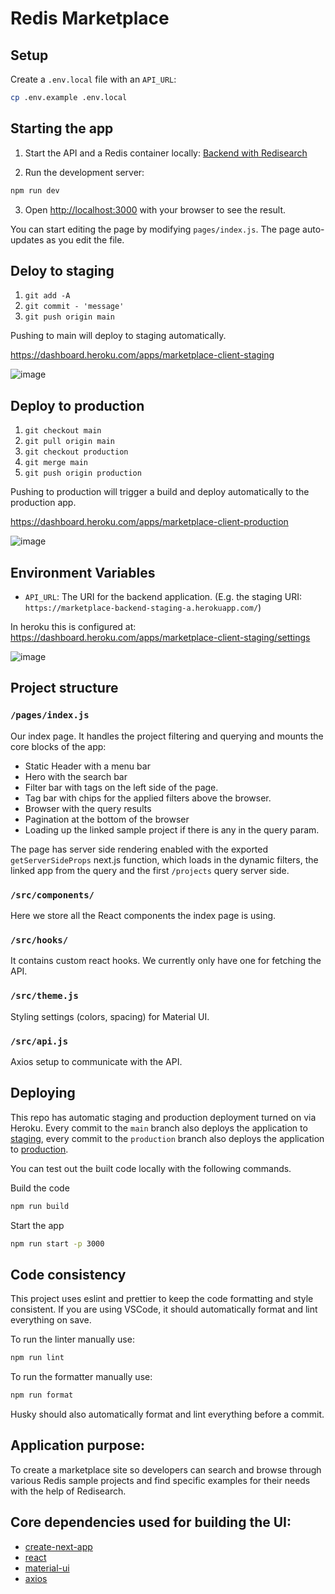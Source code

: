 # Redis Marketplace

## Setup

Create a `.env.local` file with an `API_URL`:

```bash
cp .env.example .env.local
```

## Starting the app

1. Start the API and a Redis container locally: [Backend with Redisearch](https://github.com/RisingStack/redislab-marketplace-backend)


2. Run the development server:

```bash
npm run dev
```

3. Open [http://localhost:3000](http://localhost:3000) with your browser to see the result.

You can start editing the page by modifying `pages/index.js`. The page auto-updates as you edit the file.

## Deloy to staging

1. `git add -A`
2. `git commit - 'message'`
3. `git push origin main`

Pushing to main will deploy to staging automatically.

https://dashboard.heroku.com/apps/marketplace-client-staging

![image](https://user-images.githubusercontent.com/6561205/117838982-16501280-b27b-11eb-973f-b8c136274f17.png)

## Deploy to production

1. `git checkout main`
2. `git pull origin main`
3. `git checkout production`
4. `git merge main`
5. `git push origin production`

Pushing to production will trigger a build and deploy automatically to the production app.

https://dashboard.heroku.com/apps/marketplace-client-production

![image](https://user-images.githubusercontent.com/6561205/117839617-adb56580-b27b-11eb-9642-96ace7c2d269.png)

## Environment Variables

- `API_URL`: The URI for the backend application. (E.g. the staging URI: `https://marketplace-backend-staging-a.herokuapp.com/`)

In heroku this is configured at: https://dashboard.heroku.com/apps/marketplace-client-staging/settings 

![image](https://user-images.githubusercontent.com/6561205/117840572-9460e900-b27c-11eb-800e-2a7254984024.png)

## Project structure

### `/pages/index.js`

Our index page. It handles the project filtering and querying and mounts the core blocks of the app:
- Static Header with a menu bar
- Hero with the search bar
- Filter bar with tags on the left side of the page.
- Tag bar with chips for the applied filters above the browser.
- Browser with the query results
- Pagination at the bottom of the browser
- Loading up the linked sample project if there is any in the query param.

The page has server side rendering enabled with the exported `getServerSideProps` next.js function, which loads in the dynamic filters, the linked app from the query and the first `/projects` query server side.

### `/src/components/`

Here we store all the React components the index page is using.

### `/src/hooks/`

It contains custom react hooks. We currently only have one for fetching the API.

### `/src/theme.js`

Styling settings (colors, spacing) for Material UI.

### `/src/api.js`

Axios setup to communicate with the API.

## Deploying

This repo has automatic staging and production deployment turned on via Heroku. Every commit to the `main` branch also deploys the application to [staging](https://redislabs-marketplace.herokuapp.com/), every commit to the `production` branch also deploys the application to [production](https://redislabs-marketplace-prod.herokuapp.com/).

You can test out the built code locally with the following commands.

Build the code
```bash
npm run build
```

Start the app
```bash
npm run start -p 3000
```

## Code consistency

This project uses eslint and prettier to keep the code formatting and style consistent. If you are using VSCode, it should automatically format and lint everything on save.

To run the linter manually use:
```bash
npm run lint
```

To run the formatter manually use:
```bash
npm run format
```

Husky should also automatically format and lint everything before a commit.


## Application purpose:

To create a marketplace site so developers can search and browse through various Redis sample projects and find specific examples for their needs with the help of Redisearch.

## Core dependencies used for building the UI:
- [create-next-app](https://github.com/vercel/next.js/tree/canary/packages/create-next-app)
- [react](https://reactjs.org/)
- [material-ui](https://material-ui.com/)
- [axios](https://github.com/axios/axios)
